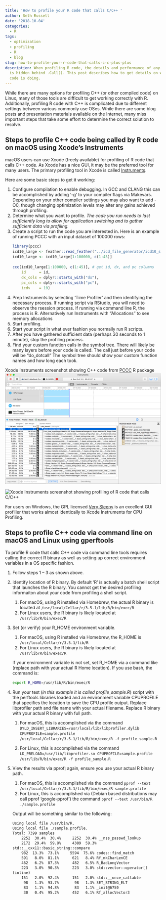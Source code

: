 ```yaml
---
title: 'How to profile your R code that calls C/C++ '
author: Seth Russell
date: '2018-10-04'
categories:
  - R
tags:
  - optimization
  - profiling
  - R
  - blog
slug: how-to-profile-your-r-code-that-calls-c-c-plus-plus
description: When profiling R code, the details and performance of any C/C++ code
  is hidden behind .Call(). This post describes how to get details on what the C/C++
  code is doing.
---
```


While there are many options for profiling C++ (or other compiled code) on Linux, many of those tools are difficult to get working correctly with R. Additionally, profiling R code with C++ is complicated due to different settings between various commonly use OSes. While there are some blog posts and presentation materials available on the Internet, many miss important steps that take some effort to determine the correct solution to resolve.

## Steps to profile C++ code being called by R code on macOS using Xcode’s Instruments

macOS users can use Xcode (freely available) for profiling of R code that calls C++ code. As Xcode has a nice GUI, it may be the preferred tool for many users. The primary profiling tool in Xcode is called [Instruments](https://help.apple.com/instruments/mac/10.0/#/dev7b09c84f5).

Here are some basic steps to get it working:

1. Configure compilation to enable debugging. In GCC and CLANG this can be accomplished by adding ‘-g’ to your compiler flags via Makevars. Depending on your other compiler settings you may also want to add -O0, though changing optimization levels may alter any gains achieved through profiling.
1. Determine what you want to profile. *The code you run needs to last sufficiently long to allow for application switching and to gather sufficient data via profiling.*
1. Create a script to run the code you are interested in. Here is an example of running PCCC with an input dataset of 100000 rows:
    ```r
    library(pccc)
    icd10_large <- feather::read_feather("../icd_file_generator/icd10_sample_large.feather")
    icd10_large <- icd10_large[1:100000, c(1:45)]

    ccc(icd10_large[1:100000, c(1:45)], # get id, dx, and pc columns
        id      = id,
        dx_cols = dplyr::starts_with("dx"),
        pc_cols = dplyr::starts_with("pc"),
        icdv    = 10)
    ```
1. Prep Instruments by selecting ‘Time Profiler’ and then identifying the necessary process. If running script via RStudio, you will need to observe the rsession process. If running via command line R, the process is R. Alternatively run Instruments with “Allocations” to see memory allocations
1. Start profiling.
1. Start your script in what ever fashion you normally run R scripts.
1. After you have gathered sufficient data (perhaps 30 seconds to 1 minute), stop the profiling process.
1. Find your custom function calls in the symbol tree. There will likely be many layers before your code is called. The call just before your code will be “do_dotcall” The symbol tree should show your custom function names and how long each took.

Xcode Instruments screenshot showing C++ code from [PCCC](https://cran.r-project.org/package=pccc) R package
![Xcode Instruments screenshot showing C++ code from PCCC R package](https://github.com/magic-lantern/SoftwareEngineeringPrinciples/raw/master/paper/instruments_screenshot.png "Xcode Instruments screenshot showing C++ code from PCCC R package")

![Xcode Instruments screenshot showing profiling of R code that calls C/C++](/post/2018-10-04-how-to-profile-your-r-code-that-calls-c-c-plus-plus_files/instruments_screenshot.png)

For users on Windows, the GPL licensed [Very Sleepy](http://www.codersnotes.com/sleepy/) is an excellent GUI profilier that works almost identically to Xcode Instruments for CPU Profiling.

## Steps to profile C++ code via command line on macOS and Linux using gperftools

To profile R code that calls C++ code via command line tools requires calling the correct R binary as well as setting up correct environment variables in a OS specific fashion. 

1. Follow steps 1 – 3 as shown above.
1. Identify location of R binary. By default ‘R’ is actually a batch shell script that launches the R binary. You cannot get the desired profiling informaiton about your code from profiling a shell script.
    1. For macOS, using R installed via Homebrew, the actual R binary is located at `/usr/local/Cellar/r/3.5.1/lib/R/bin/exec/R`
    1. For Linux users, the R binary is likely located at `/usr/lib/R/bin/exec/R`

1. Set (or verify) your R_HOME environment variable.
    1. For macOS, using R installed via Homebrew, the R_HOME is `/usr/local/Cellar/r/3.5.1/lib/R`
    1. For Linux users, the R binary is likely located at `/usr/lib/R/bin/exec/R`

    If your environment variable is not set, set R_HOME via a command like (replace path with your actual R Home location). If you use bash, the command is:

    ```bash
    export R_HOME=/usr/lib/R/bin/exec/R
    ```

1. Run your test (*in this example it is called profile_sample.R*) script with the perftools libraries loaded and an environment variable CPUPROFILE that specifies the location to save the CPU profile output. Replace libprofiler path and file name with your actual filename. Replace R binary with your actual R binary with full path.
    1. For macOS, this is accomplished via the command `DYLD_INSERT_LIBRARIES=/usr/local/lib/libprofiler.dylib CPUPROFILE=sample.profile /usr/local/Cellar/r/3.5.1/lib/R/bin/exec/R -f profile_sample.R`

    1. For Linux, this is accomplished via the command `LD_PRELOAD=/usr/lib/libprofiler.so CPUPROFILE=sample.profile /usr/lib/R/bin/exec/R -f profile_sample.R`

1. View the results via pprof; again, ensure you use your actual R binary path.
    1. For macOS, this is accomplished via the command `pprof --text /usr/local/Cellar/r/3.5.1/lib/R/bin/exec/R sample.profile`
    1. For Linux, this is accomplished via (Debian based distributions may call pprof ‘google-pprof’) the command `pprof --text /usr/bin/R ./sample.profile`

    Output will be something similar to the following:
    ```
    Using local file /usr/bin/R.
    Using local file ./sample.profile.
    Total: 7399 samples
        2252  30.4%  30.4%     2252  30.4% __nss_passwd_lookup
        2172  29.4%  59.8%     4389  59.3% std::__cxx11::basic_string::compare
        982  13.3%  73.1%     5594  75.6% codes::find_match
        591   8.0%  81.1%      621   8.4% Rf_mkCharLenCE
        462   6.2%  87.3%      482   6.5% R_BadLongVector
        223   3.0%  90.3%      223   3.0% std::vector::operator[] (inline)
        151   2.0%  92.4%      151   2.0% std::__once_callable
         98   1.3%  93.7%       98   1.3% SET_STRING_ELT
         83   1.1%  94.8%       83   1.1% _init@6750
         30   0.4%  95.2%      452   6.1% Rf_allocVector3
    ```